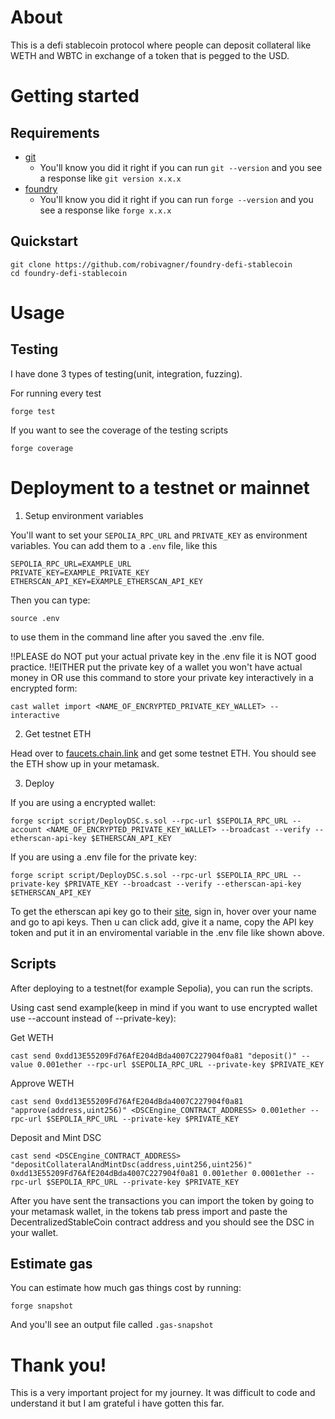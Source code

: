 # About

This is a defi stablecoin protocol where people can deposit collateral like WETH and WBTC in exchange of a token that is pegged to the USD.

# Getting started

## Requirements
- [git](https://git-scm.com/book/en/v2/Getting-Started-Installing-Git)
  - You'll know you did it right if you can run `git --version` and you see a response like `git version x.x.x`
- [foundry](https://getfoundry.sh/)
  - You'll know you did it right if you can run `forge --version` and you see a response like `forge x.x.x`

## Quickstart
```
git clone https://github.com/robivagner/foundry-defi-stablecoin
cd foundry-defi-stablecoin
```

# Usage

## Testing

I have done 3 types of testing(unit, integration, fuzzing).

For running every test
```
forge test
```

If you want to see the coverage of the testing scripts

```
forge coverage
```

# Deployment to a testnet or mainnet

1. Setup environment variables

You'll want to set your `SEPOLIA_RPC_URL` and `PRIVATE_KEY` as environment variables. You can add them to a `.env` file, like this

```
SEPOLIA_RPC_URL=EXAMPLE_URL
PRIVATE_KEY=EXAMPLE_PRIVATE_KEY
ETHERSCAN_API_KEY=EXAMPLE_ETHERSCAN_API_KEY
```

Then you can type:

```
source .env
```

to use them in the command line after you saved the .env file.


!!PLEASE do NOT put your actual private key in the .env file it is NOT good practice. 
!!EITHER put the private key of a wallet you won't have actual money in OR use this command to store your private key interactively in a encrypted form:
```
cast wallet import <NAME_OF_ENCRYPTED_PRIVATE_KEY_WALLET> --interactive
```

2. Get testnet ETH

Head over to [faucets.chain.link](https://faucets.chain.link/) and get some testnet ETH. You should see the ETH show up in your metamask.

3. Deploy

If you are using a encrypted wallet:
```
forge script script/DeployDSC.s.sol --rpc-url $SEPOLIA_RPC_URL --account <NAME_OF_ENCRYPTED_PRIVATE_KEY_WALLET> --broadcast --verify --etherscan-api-key $ETHERSCAN_API_KEY
```

If you are using a .env file for the private key:
```
forge script script/DeployDSC.s.sol --rpc-url $SEPOLIA_RPC_URL --private-key $PRIVATE_KEY --broadcast --verify --etherscan-api-key $ETHERSCAN_API_KEY
```

To get the etherscan api key go to their [site](https://etherscan.io/), sign in, hover over your name and go to api keys. 
Then u can click add, give it a name, copy the API key token and put it in an enviromental variable in the .env file like shown above.

## Scripts

After deploying to a testnet(for example Sepolia), you can run the scripts.

Using cast send example(keep in mind if you want to use encrypted wallet use --account instead of --private-key):

Get WETH
```
cast send 0xdd13E55209Fd76AfE204dBda4007C227904f0a81 "deposit()" --value 0.001ether --rpc-url $SEPOLIA_RPC_URL --private-key $PRIVATE_KEY
```

Approve WETH
```
cast send 0xdd13E55209Fd76AfE204dBda4007C227904f0a81 "approve(address,uint256)" <DSCEngine_CONTRACT_ADDRESS> 0.001ether --rpc-url $SEPOLIA_RPC_URL --private-key $PRIVATE_KEY
```

Deposit and Mint DSC
```
cast send <DSCEngine_CONTRACT_ADDRESS> "depositCollateralAndMintDsc(address,uint256,uint256)" 0xdd13E55209Fd76AfE204dBda4007C227904f0a81 0.001ether 0.0001ether --rpc-url $SEPOLIA_RPC_URL --private-key $PRIVATE_KEY
```

After you have sent the transactions you can import the token by going to your metamask wallet, in the tokens tab press import and paste the DecentralizedStableCoin contract address and you should see the DSC in your wallet.

## Estimate gas

You can estimate how much gas things cost by running:

```
forge snapshot
```

And you'll see an output file called `.gas-snapshot`

# Thank you!

This is a very important project for my journey. It was difficult to code and understand it but I am grateful i have gotten this far.